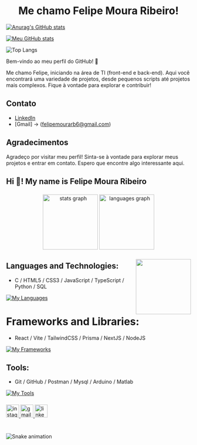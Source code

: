 <h1 align="center"> Me chamo Felipe Moura Ribeiro! </h1>

[![Anurag's GitHub stats](https://github-readme-stats.vercel.app/api?username=anuraghazra)](https://github.com/anuraghazra/github-readme-stats)

[![Meu GitHub stats](https://github-readme-stats.vercel.app/api?username=anuraghazra)](https://github.com/felipemoura6/github-readme-stats&theme=radical)

![Top Langs](https://github-readme-stats.vercel.app/api/top-langs/?username=felipemoura6&hide_progress=true&theme=radical)


Bem-vindo ao meu perfil do GitHub! 👋

Me chamo Felipe, iniciando na área de TI (front-end e back-end). Aqui você encontrará uma variedade de projetos, desde pequenos scripts até projetos mais complexos. Fique à vontade para explorar e contribuir!



## Contato

- [LinkedIn](https://www.linkedin.com/in/felipe-moura-ribeiro-571b84232/)
- [Gmail] -> (felipemourarb6@gmail.com)


## Agradecimentos

Agradeço por visitar meu perfil! Sinta-se à vontade para explorar meus projetos e entrar em contato. Espero que encontre algo interessante aqui.







<h2 align="left">Hi 👋! My name is Felipe Moura Ribeiro</h2>

###

<div align="center">
  <img src="https://github-readme-stats.vercel.app/api?username=felipemoura6&hide_title=false&hide_rank=false&show_icons=true&include_all_commits=true&count_private=true&disable_animations=false&theme=dracula&locale=en&hide_border=false" height="150" alt="stats graph"  />
  <img src="https://github-readme-stats.vercel.app/api/top-langs?username=felipemoura6&locale=en&hide_title=false&layout=compact&card_width=320&langs_count=5&theme=dracula&hide_border=false" height="150" alt="languages graph"  />
</div>

###

<img align="right" height="150" src="https://user-images.githubusercontent.com/74038190/213866269-5d00981c-7c98-46d7-8a8e-16f462f15227.gif">

###

<div align="left">
  
## Languages and Technologies:
 
- C / HTML5 / CSS3 / JavaScript / TypeScript / Python / SQL
  
[![My Languages](https://skillicons.dev/icons?i=js,html,css,ts,python,c)](https://skillicons.dev)




# Frameworks and Libraries:

- React / Vite / TailwindCSS / Prisma / NextJS / NodeJS

[![My Frameworks](https://skillicons.dev/icons?i=react,vite,tailwind,prisma,nextjs,nodejs)](https://skillicons.dev)


  
## Tools:

- Git / GitHub / Postman / Mysql / Arduino / Matlab
  
[![My Tools](https://skillicons.dev/icons?i=git,github,postman,mysql,arduino,matlab)](https://skillicons.dev)


</div>

###

<div align="left">
  <a href="https://www.instagram.com/felipe.moura_6/" target="_blank">
    <img src="https://img.shields.io/static/v1?message=Instagram&logo=instagram&label=&color=E4405F&logoColor=white&labelColor=&style=for-the-badge" height="35" alt="instagram logo" />
  </a>
  <a href="mailto:your-email@gmail.com">
    <img src="https://img.shields.io/static/v1?message=Gmail&logo=gmail&label=&color=D14836&logoColor=white&labelColor=&style=for-the-badge" height="35" alt="gmail logo" />
  </a>
  <a href="https://www.linkedin.com/in/your-profile" target="_blank">
    <img src="https://img.shields.io/static/v1?message=LinkedIn&logo=linkedin&label=&color=0077B5&logoColor=white&labelColor=&style=for-the-badge" height="35" alt="linkedin logo" />
  </a>
</div>


###

<br clear="both">

<img src="https://raw.githubusercontent.com/felipemoura6/felipemoura6/output/snake.svg" alt="Snake animation" />

###
<!--

-->
